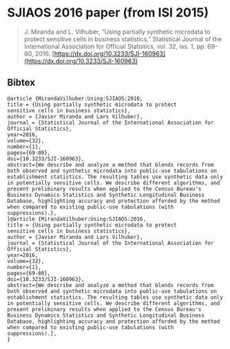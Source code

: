 # SJIAOS 2016 paper (from ISI 2015)

> J. Miranda and L. Vilhuber, “Using partially synthetic microdata to protect sensitive cells in business statistics,” Statistical Journal of the International Association for Official Statistics, vol. 32, iss. 1, pp. 69-80, 2016. [https://dx.doi.org/10.3233/SJI-160963](https://dx.doi.org/10.3233/SJI-160963)

## Bibtex
```
@article {MirandaVilhuber:Using:SJIAOS:2016,
title = {Using partially synthetic microdata to protect
sensitive cells in business statistics},
author = {Javier Miranda and Lars Vilhuber},
journal = {Statistical Journal of the International Association for Official Statistics},
year=2016,
volume={32},
number={1},
pages={69-80},
doi={10.3233/SJI-160963},
abstract={We describe and analyze a method that blends records from both observed and synthetic microdata into public-use tabulations on establishment statistics. The resulting tables use synthetic data only in potentially sensitive cells. We describe different algorithms, and present preliminary results when applied to the Census Bureau's Business Dynamics Statistics and Synthetic Longitudinal Business Database, highlighting accuracy and protection afforded by the method when compared to existing public-use tabulations (with suppressions).},
}@article {MirandaVilhuber:Using:SJIAOS:2016,
title = {Using partially synthetic microdata to protect
sensitive cells in business statistics},
author = {Javier Miranda and Lars Vilhuber},
journal = {Statistical Journal of the International Association for Official Statistics},
year=2016,
volume={32},
number={1},
pages={69-80},
doi={10.3233/SJI-160963},
abstract={We describe and analyze a method that blends records from both observed and synthetic microdata into public-use tabulations on establishment statistics. The resulting tables use synthetic data only in potentially sensitive cells. We describe different algorithms, and present preliminary results when applied to the Census Bureau's Business Dynamics Statistics and Synthetic Longitudinal Business Database, highlighting accuracy and protection afforded by the method when compared to existing public-use tabulations (with suppressions).},
}
```

